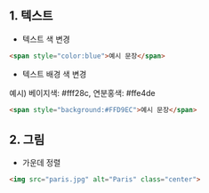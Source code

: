 ## 1. 텍스트
* 텍스트 색 변경
```html
<span style="color:blue">예시 문장</span>
```
* 텍스트 배경 색 변경

예시) 베이지색: #fff28c, 연분홍색: #ffe4de
```html
<span style="background:#FFD9EC">예시 문장</span>
```
## 2. 그림
* 가운데 정렬
```html
<img src="paris.jpg" alt="Paris" class="center">
```

